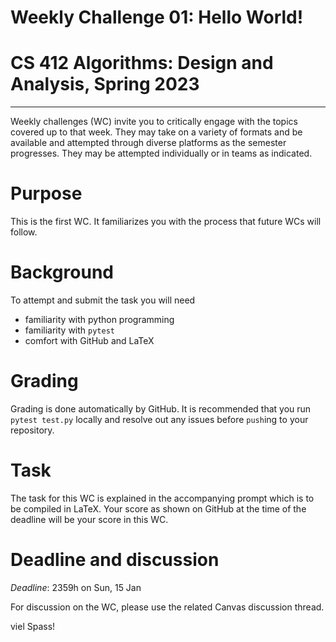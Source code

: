 # Weekly Challenge 01: Hello World!
# CS 412 Algorithms: Design and Analysis, Spring 2023
***

Weekly challenges (WC) invite you to critically engage with the topics covered up to that week. They may take on a variety of formats and be available and attempted through diverse platforms as the semester progresses. They may be attempted individually or in teams as indicated.

# Purpose

This is the first WC. It familiarizes you with the process that future WCs will follow.

# Background

To attempt and submit the task you will need
- familiarity with python programming
- familiarity with `pytest`
- comfort with GitHub and LaTeX

# Grading

Grading is done automatically by GitHub. It is recommended that you run `pytest test.py` locally and resolve out any issues before `push`ing to your repository.

# Task

The task for this WC is explained in the accompanying prompt which is to be compiled in LaTeX. Your score as shown on GitHub at the time of the deadline will be your score in this WC.

# Deadline and discussion

_Deadline_: 2359h on Sun, 15 Jan

For discussion on the WC, please use the related Canvas discussion thread.

viel Spass!

